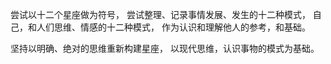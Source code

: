 尝试以十二个星座做为符号，
尝试整理、记录事情发展、发生的十二种模式，
自己，和人们思维、情感的十二种模式，
作为认识和理解他人的参考，和基础。

坚持以明确、绝对的思维重新构建星座，
以现代思维，认识事物的模式为基础。